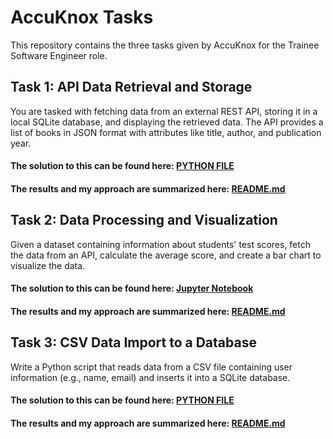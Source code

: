 # AccuKnox Tasks

This repository contains the three tasks given by AccuKnox for the Trainee Software Engineer role.

## Task 1: API Data Retrieval and Storage
You are tasked with fetching data from an external REST API, storing it in a local SQLite database, and displaying the retrieved data. The API provides a list of books in JSON format with attributes like title, author, and publication year.

#### The solution to this can be found here: [PYTHON FILE](task1_api_data_retrievel_and_storage/main.py)

#### The results and my approach are summarized here: [README.md](task1_api_data_retrievel_and_storage/README.md)

## Task 2: Data Processing and Visualization
Given a dataset containing information about students' test scores, fetch the data from an API, calculate the average score, and create a bar chart to visualize the data.

#### The solution to this can be found here: [Jupyter Notebook](task2_data_processing_and_visualization/main_notebook.ipynb)

#### The results and my approach are summarized here: [README.md](task2_data_processing_and_visualization/README.md)

## Task 3: CSV Data Import to a Database 
Write a Python script that reads data from a CSV file containing user information (e.g., name, email) and inserts it into a SQLite database.

#### The solution to this can be found here: [PYTHON FILE](task3_csv_data_import_to_a_database/main.py)

#### The results and my approach are summarized here: [README.md](task3_csv_data_import_to_a_database/README.md)